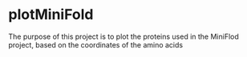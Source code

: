 # plotMiniFold
The purpose of this project is to plot the proteins used in the MiniFlod project, based on the coordinates of the amino acids
